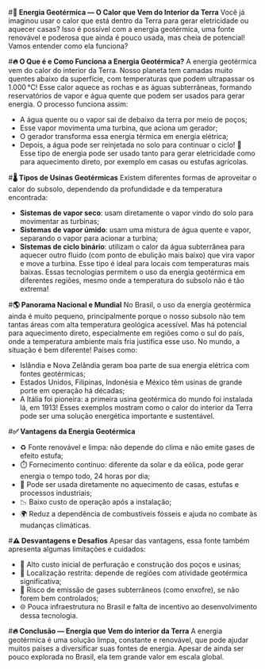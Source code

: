 #**🌋 Energia Geotérmica — O Calor que Vem do Interior da Terra**
Você já imaginou usar o calor que está dentro da Terra para gerar eletricidade ou aquecer casas? Isso é possível com a energia geotérmica, uma fonte renovável e poderosa que ainda é pouco usada, mas cheia de potencial! Vamos entender como ela funciona?

#**🔥 O Que é e Como Funciona a Energia Geotérmica?**
A energia geotérmica vem do calor do interior da Terra. Nosso planeta tem camadas muito quentes abaixo da superfície, com temperaturas que podem ultrapassar os 1.000 °C! Esse calor aquece as rochas e as águas subterrâneas, formando reservatórios de vapor e água quente que podem ser usados para gerar energia.
O processo funciona assim:
* A água quente ou o vapor sai de debaixo da terra por meio de poços;
* Esse vapor movimenta uma turbina, que aciona um gerador;
* O gerador transforma essa energia térmica em energia elétrica;
* Depois, a água pode ser reinjetada no solo para continuar o ciclo! 🔁
  Esse tipo de energia pode ser usado tanto para gerar eletricidade como para aquecimento direto, por exemplo em casas ou estufas agrícolas.

#**🌡️ Tipos de Usinas Geotérmicas**
Existem diferentes formas de aproveitar o calor do subsolo, dependendo da profundidade e da temperatura encontrada:
* **Sistemas de vapor seco**: usam diretamente o vapor vindo do solo para movimentar as turbinas;
* **Sistemas de vapor úmido**: usam uma mistura de água quente e vapor, separando o vapor para acionar a turbina;
* **Sistemas de ciclo binário**: utilizam o calor da água subterrânea para aquecer outro fluido (com ponto de ebulição mais baixo) que vira vapor e move a turbina. Esse tipo é ideal para locais com temperaturas mais baixas.
  Essas tecnologias permitem o uso da energia geotérmica em diferentes regiões, mesmo onde a temperatura do subsolo não é tão extrema!

#**🌎 Panorama Nacional e Mundial**
No Brasil, o uso da energia geotérmica ainda é muito pequeno, principalmente porque o nosso subsolo não tem tantas áreas com alta temperatura geológica acessível. Mas há potencial para aquecimento direto, especialmente em regiões como o sul do país, onde a temperatura ambiente mais fria justifica esse uso.
No mundo, a situação é bem diferente! Países como:
* Islândia e Nova Zelândia geram boa parte de sua energia elétrica com fontes geotérmicas;
* Estados Unidos, Filipinas, Indonésia e México têm usinas de grande porte em operação há décadas;
* A Itália foi pioneira: a primeira usina geotérmica do mundo foi instalada lá, em 1913!
  Esses exemplos mostram como o calor do interior da Terra pode ser uma solução energética importante e sustentável.

#**✅ Vantagens da Energia Geotérmica**
* ♻️ Fonte renovável e limpa: não depende do clima e não emite gases de efeito estufa;
* ⏱️ Fornecimento contínuo: diferente da solar e da eólica, pode gerar energia o tempo todo, 24 horas por dia;
* 🏡 Pode ser usada diretamente no aquecimento de casas, estufas e processos industriais;
* 📉 Baixo custo de operação após a instalação;
* 🌍 Reduz a dependência de combustíveis fósseis e ajuda no combate às mudanças climáticas.

#**⚠️ Desvantagens e Desafios**
Apesar das vantagens, essa fonte também apresenta algumas limitações e cuidados:
* 💸 Alto custo inicial de perfuração e construção dos poços e usinas;
* 📍 Localização restrita: depende de regiões com atividade geotérmica significativa;
* 💨 Risco de emissão de gases subterrâneos (como enxofre), se não forem bem controlados;
* 🌐 Pouca infraestrutura no Brasil e falta de incentivo ao desenvolvimento dessa tecnologia.

#**🔥 Conclusão — Energia que Vem do interior da Terra**
A energia geotérmica é uma solução limpa, constante e renovável, que pode ajudar muitos países a diversificar suas fontes de energia. Apesar de ainda ser pouco explorada no Brasil, ela tem grande valor em escala global.


  
